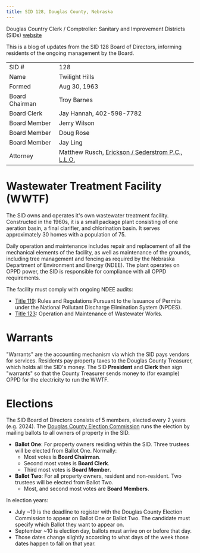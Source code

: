 ```yaml
---
title: SID 128, Douglas County, Nebraska
---
```

Douglas Country Clerk / Comptroller: Sanitary and Improvement Districts (SIDs)
[website](https://www.douglascountyclerk.org/sidinfo)

This is a blog of updates from the SID 128 Board of Directors, informing residents
of the ongoing management by the Board.

|||
|---|---|
|SID #|128|
|Name|Twilight Hills|
|Formed|Aug 30, 1963|
|Board Chairman|Troy Barnes|
|Board Clerk|Jay Hannah, 402-598-7782|
|Board Member|Jerry Wilson|
|Board Member|Doug Rose|
|Board Member|Jay Ling|
|Attorney|Matthew Rusch, [Erickson / Sederstrom P.C., L.L.O.](https://eslaw.com/)|

# Wastewater Treatment Facility (WWTF)

The SID owns and operates it's own wastewater treatment facility.
Constructed in the 1960s, it is a small package plant consisting of one aeration basin,
a final clarifier, and chlorination basin.
It serves approximately 30 homes with a population of 75.

Daily operation and maintenance includes repair and replacement of all the mechanical elements
of the facility, as well as maintenance of the grounds, including tree management and fencing as required by
the Nebraska Department of Environment and Energy (NDEE).
The plant operates on OPPD power, the SID is responsible for compliance with all OPPD requirements.

The facility must comply with ongoing NDEE audits:
* [Title 119](http://dee.ne.gov/RuleAndR.nsf/Title_119.xsp):
Rules and Regulations Pursuant to the Issuance of Permits under the
National Pollutant Discharge Elimination System (NPDES).
* [Title 123](http://dee.ne.gov/RuleAndR.nsf/Title_123.xsp):
Operation and Maintenance of Wastewater Works.

# Warrants

"Warrants" are the accounting mechanism via which the SID pays vendors for services.
Residents pay property taxes to the Douglas County Treasurer, which holds all the SID's money.
The SID **President** and **Clerk** then sign "warrants" so that the County Treasurer sends
money to (for example) OPPD for the electricity to run the WWTF.

# Elections

The SID Board of Directors consists of 5 members, elected every 2 years (e.g. 2024).
The [Douglas County Election Commission](https://www.votedouglascounty.com/sid.aspx)
runs the election by mailing ballots to all owners of property in the SID.
 
* **Ballot One**: For property owners residing within the SID. Three trustees will be elected from Ballot One. Normally:
  * Most votes is **Board Chairman**.
  * Second most votes is **Board Clerk**.
  * Third most votes is **Board Member**.
* **Ballot Two**: For all property owners, resident and non-resident. Two trustees will be elected from Ballot Two.
  * Most, and second most votes are **Board Members**.

In election years:
* July ~19 is the deadline to register with the Douglas County Election Commission to appear on
Ballot One or Ballot Two. The candidate must specify which Ballot they want to appear on.
* September ~10 is election day, ballots must arrive on or before that day.
* Those dates change slightly according to what days of the week those dates
happen to fall on that year.

